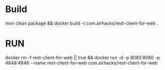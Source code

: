 # Build
mvn clean package && docker build -t com.airhacks/rest-client-for-web .

# RUN

docker rm -f rest-client-for-web || true && docker run -d -p 8080:8080 -p 4848:4848 --name rest-client-for-web com.airhacks/rest-client-for-web 